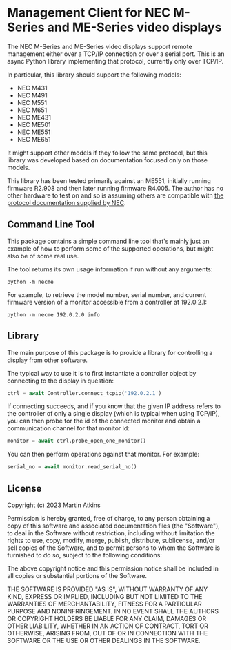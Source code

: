 # Management Client for NEC M-Series and ME-Series video displays

The NEC M-Series and ME-Series video displays support remote management either
over a TCP/IP connection or over a serial port. This is an async Python library
implementing that protocol, currently only over TCP/IP.

In particular, this library should support the following models:

- NEC M431
- NEC M491
- NEC M551
- NEC M651
- NEC ME431
- NEC ME501
- NEC ME551
- NEC ME651

It might support other models if they follow the same protocol, but this
library was developed based on documentation focused only on those models.

This library has been tested primarily against an ME551, initially running
firmware R2.908 and then later running firmware R4.005. The author has no other
hardware to test on and so is assuming others are compatible with
[the protocol documentation supplied by NEC](https://assets.sharpnecdisplays.us/documents/usermanuals/external_control_m_me_series.pdf).

## Command Line Tool

This package contains a simple command line tool that's mainly just an example
of how to perform some of the supported operations, but might also be of some
real use.

The tool returns its own usage information if run without any arguments:

```
python -m necme
```

For example, to retrieve the model number, serial number, and current firmware
version of a monitor accessible from a controller at 192.0.2.1:

```
python -m necme 192.0.2.0 info
```

## Library

The main purpose of this package is to provide a library for controlling a
display from other software.

The typical way to use it is to first instantiate a controller object by
connecting to the display in question:

```python
ctrl = await Controller.connect_tcpip('192.0.2.1')
```

If connecting succeeds, and if you know that the given IP address refers to
the controller of only a single display (which is typical when using TCP/IP),
you can then probe for the id of the connected monitor and obtain a
communication channel for that monitor id:

```python
monitor = await ctrl.probe_open_one_monitor()
```

You can then perform operations against that monitor. For example:

```python
serial_no = await monitor.read_serial_no()
```

## License

Copyright (c) 2023 Martin Atkins

Permission is hereby granted, free of charge, to any person obtaining a copy
of this software and associated documentation files (the "Software"), to deal
in the Software without restriction, including without limitation the rights
to use, copy, modify, merge, publish, distribute, sublicense, and/or sell
copies of the Software, and to permit persons to whom the Software is
furnished to do so, subject to the following conditions:

The above copyright notice and this permission notice shall be included in all
copies or substantial portions of the Software.

THE SOFTWARE IS PROVIDED "AS IS", WITHOUT WARRANTY OF ANY KIND, EXPRESS OR
IMPLIED, INCLUDING BUT NOT LIMITED TO THE WARRANTIES OF MERCHANTABILITY,
FITNESS FOR A PARTICULAR PURPOSE AND NONINFRINGEMENT. IN NO EVENT SHALL THE
AUTHORS OR COPYRIGHT HOLDERS BE LIABLE FOR ANY CLAIM, DAMAGES OR OTHER
LIABILITY, WHETHER IN AN ACTION OF CONTRACT, TORT OR OTHERWISE, ARISING FROM,
OUT OF OR IN CONNECTION WITH THE SOFTWARE OR THE USE OR OTHER DEALINGS IN THE
SOFTWARE.
